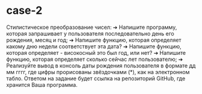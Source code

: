 # case-2

Стилистическое преобразование чисел: 
➔ Напишите программу, которая запрашивает у пользователя последовательно день 
его рождения, месяц и год; 
➔ Напишите функцию, которая определяет какому дню недели соответствует эта 
дата? 
➔ Напишите функцию, которая определяет - високосный это был год, или нет? 
➔ Напишите функцию, которая определяет сколько сейчас лет пользователю; 
➔ Реализуйте вывод в консоль даты рождения пользователя в формате дд мм гггг, 
где цифры прорисованы звёздочками (*), как на электронном табло. 
Ответом на задание будет ссылка на репозиторий GitHub, где хранится Ваша 
программа.
